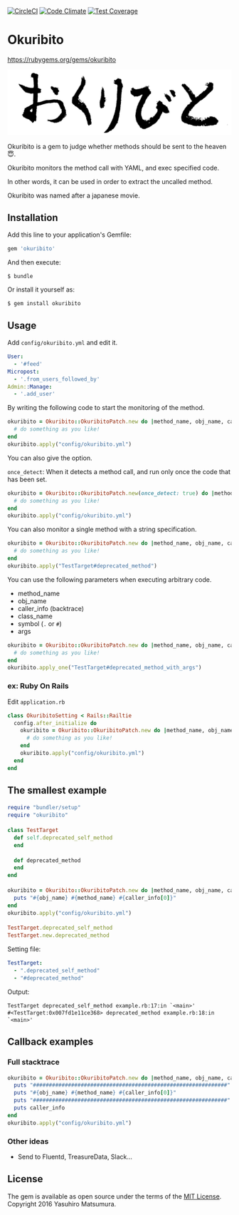 [![CircleCI](https://circleci.com/gh/muramurasan/okuribito/tree/master.svg?style=svg)](https://circleci.com/gh/muramurasan/okuribito/tree/master)
[![Code Climate](https://codeclimate.com/github/muramurasan/okuribito.png)](https://codeclimate.com/github/muramurasan/okuribito)
[![Test Coverage](https://codeclimate.com/github/muramurasan/okuribito/badges/coverage.svg)](https://codeclimate.com/github/muramurasan/okuribito/coverage)

# Okuribito

https://rubygems.org/gems/okuribito

![okuribito](okuribito_logo.png)

Okuribito is a gem to judge whether methods should be sent to the heaven :innocent:.

Okuribito monitors the method call with YAML, and exec specified code.

In other words, it can be used in order to extract the uncalled method.

Okuribito was named after a japanese movie.

## Installation

Add this line to your application's Gemfile:

```ruby
gem 'okuribito'
```

And then execute:

    $ bundle

Or install it yourself as:

    $ gem install okuribito

## Usage

Add `config/okuribito.yml` and edit it.

```yml
User:
  - '#feed'
Micropost:
  - '.from_users_followed_by'
Admin::Manage:
  - '.add_user'
```

By writing the following code to start the monitoring of the method.

```ruby
okuribito = Okuribito::OkuribitoPatch.new do |method_name, obj_name, caller_info|
  # do something as you like!
end
okuribito.apply("config/okuribito.yml")
```

You can also give the option.

`once_detect`: When it detects a method call, and run only once the code that has been set.

```ruby
okuribito = Okuribito::OkuribitoPatch.new(once_detect: true) do |method_name, obj_name, caller_info|
  # do something as you like!
end
okuribito.apply("config/okuribito.yml")
```

You can also monitor a single method with a string specification.

```ruby
okuribito = Okuribito::OkuribitoPatch.new do |method_name, obj_name, caller_info|
  # do something as you like!
end
okuribito.apply("TestTarget#deprecated_method")
```

You can use the following parameters when executing arbitrary code.

* method_name
* obj_name
* caller_info (backtrace)
* class_name
* symbol (`.` or `#`)
* args

```ruby
okuribito = Okuribito::OkuribitoPatch.new do |method_name, obj_name, caller_info, class_name, symbol, args|
  # do something as you like!
end
okuribito.apply_one("TestTarget#deprecated_method_with_args")
```

### ex: Ruby On Rails

Edit `application.rb`

```ruby
class OkuribitoSetting < Rails::Railtie
  config.after_initialize do
    okuribito = Okuribito::OkuribitoPatch.new do |method_name, obj_name, caller_info|
      # do something as you like!
    end
    okuribito.apply("config/okuribito.yml")
  end
end
```

## The smallest example

```ruby
require "bundler/setup"
require "okuribito"

class TestTarget
  def self.deprecated_self_method
  end

  def deprecated_method
  end
end

okuribito = Okuribito::OkuribitoPatch.new do |method_name, obj_name, caller_info|
  puts "#{obj_name} #{method_name} #{caller_info[0]}"
end
okuribito.apply("config/okuribito.yml")

TestTarget.deprecated_self_method
TestTarget.new.deprecated_method
```

Setting file:

```okuribito.yml
TestTarget:
  - ".deprecated_self_method"
  - "#deprecated_method"

```

Output:

```output
TestTarget deprecated_self_method example.rb:17:in `<main>'
#<TestTarget:0x007fd1e11ce368> deprecated_method example.rb:18:in `<main>'
```

## Callback examples

### Full stacktrace

```ruby
okuribito = Okuribito::OkuribitoPatch.new do |method_name, obj_name, caller_info|
  puts "#############################################################"
  puts "#{obj_name} #{method_name} #{caller_info[0]}"
  puts "#############################################################"
  puts caller_info
end
okuribito.apply("config/okuribito.yml")
```

### Other ideas
- Send to Fluentd, TreasureData, Slack...

## License

The gem is available as open source under the terms of the [MIT License](http://opensource.org/licenses/MIT).
Copyright 2016 Yasuhiro Matsumura.
